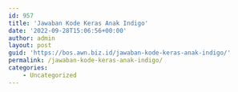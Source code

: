 ```yaml
---
id: 957
title: 'Jawaban Kode Keras Anak Indigo'
date: '2022-09-28T15:06:56+00:00'
author: admin
layout: post
guid: 'https://bos.awn.biz.id/jawaban-kode-keras-anak-indigo/'
permalink: /jawaban-kode-keras-anak-indigo/
categories:
    - Uncategorized
---
```


